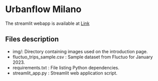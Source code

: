 # Urbanflow Milano

The streamlit webapp is available at [Link](https://urbanflowmilano.streamlit.app/)

## Files description

- img/: Directory containing images used on the introduction page.
- fluctuo_trips_sample.csv : Sample dataset from Fluctuo for January 2023.
- requirements.txt : File listing Python dependencies.
- streamlit_app.py : Streamlit web application script.


